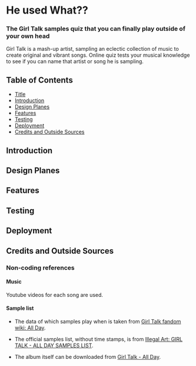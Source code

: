 # He used What?? <a name="title"></a>
### The Girl Talk samples quiz that you can finally play outside of your own head
Girl Talk is a mash-up artist, sampling an eclectic collection of music to create original and vibrant songs. Online quiz tests your musical knowledge to see if you can name that artist or song he is sampling.

## Table of Contents <a name="toc"></a>
- [Title](#title)
- [Introduction](#intro)
- [Design Planes](#planes)
- [Features](#features)
- [Testing](#testing)
- [Deployment](#deployment)
- [Credits and Outside Sources](#credits)

## Introduction <a name="intro"></a>

## Design Planes <a name="planes"></a>

## Features <a name="features"></a>

## Testing <a name="testing"></a>

## Deployment <a name="deployment"></a>

## Credits and Outside Sources <a name="credits"></a>

### Non-coding references

#### Music
Youtube videos for each song are used.

#### Sample list

- The data of which samples play when is taken from <a href="https://girltalk.fandom.com/wiki/All_Day">Girl Talk fandom wiki: All Day</a>.

- The official samples list, without time stamps, is from <a href="https://illegalart.net/allday/samples.html">Illegal Art: GIRL TALK - ALL DAY SAMPLES LIST</a>.

- The album itself can be downloaded from <a href="https://illegalart.net/allday/">Girl Talk - All Day</a>.
